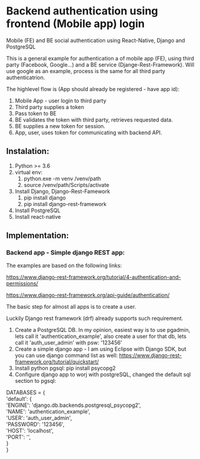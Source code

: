 # Backend authentication using frontend (Mobile app) login

Mobile (FE) and BE social authentication using React-Native, Django and PostgreSQL

This is a general example for authentication a of mobile app (FE), using third party (Facebook, Google...) and a BE service (Djange-Rest-Framework). Will use google as an example, process is the same for all third party authenticatrion.


The highlevel flow is (App should already be registered - have app id):
1) Mobile App - user login to third party
2) Third party supplies a token
3) Pass token to BE
4) BE validates the token with third party, retrieves requested data.
5) BE supplies a new token for session.
6) App, user, uses token for communicating with backend API.

## Instalation:
1. Python >= 3.6
2. virtual env:
    1. python.exe -m venv /venv/path
    2. source /venv/path/Scripts/activate
3. Install Django, Django-Rest-Famework
    1. pip install django
    2. pip install django-rest-framework
4. Install PostgreSQL
5. Install react-native

## Implementation:
### Backend app - Simple django REST app:
The examples are based on the following links:

https://www.django-rest-framework.org/tutorial/4-authentication-and-permissions/

https://www.django-rest-framework.org/api-guide/authentication/

The basic step for almost all apps is to create a user. 

Luckily Django rest framework (drf) already supports such requirement.

1. Create a PostgreSQL DB. In my opinion, easiest way is to use pgadmin, lets call it 'authentication_example', also create a user for that db, lets call it 'auth_user_admin' with psw: '123456'
2. Create a simple django app - I am using Eclipse with Django SDK, but you can use django command list as well: 
https://www.django-rest-framework.org/tutorial/quickstart/
3. Install python pgsql: pip install psycopg2
4. Configure django app to worj with postgreSQL, changed the default sql section to pgsql:

DATABASES = {<br/> 
'default': {<br/>
'ENGINE': 'django.db.backends.postgresql_psycopg2',<br/>
'NAME': 'authentication_example',<br/> 
'USER': 'auth_user_admin',<br/> 
'PASSWORD': '123456',<br/> 
'HOST': 'localhost',<br/> 
'PORT': '',<br/> 
}<br/> 
}<br/> 




